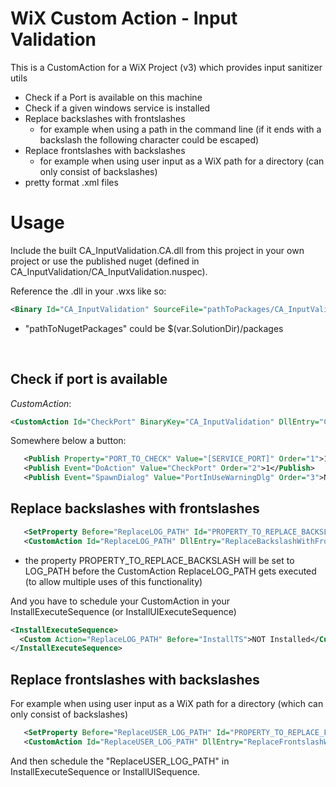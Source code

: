 # WiX Custom Action - Input Validation

This is a CustomAction for a WiX Project (v3) which provides input sanitizer utils <br />

* Check if a Port is available on this machine
* Check if a given windows service is installed
* Replace backslashes with frontslashes
  * for example when using a path in the command line (if it ends with a backslash the following character could be escaped)
* Replace frontslashes with backslashes
  * for example when using user input as a WiX path for a directory (can only consist of backslashes)
* pretty format .xml files

# Usage

Include the built CA_InputValidation.CA.dll from this project in your own project or use the published nuget (defined in CA_InputValidation/CA_InputValidation.nuspec). <br />

Reference the .dll in your .wxs like so:

```xml
<Binary Id="CA_InputValidation" SourceFile="pathToPackages/CA_InputValidation.CA.dll" />
```

* "pathToNugetPackages" could be $(var.SolutionDir)/packages

<br />

## Check if port is available

*CustomAction*:

```xml
<CustomAction Id="CheckPort" BinaryKey="CA_InputValidation" DllEntry="CheckPort" Execute="immediate" />
```



Somewhere below a button:

```xml
   <Publish Property="PORT_TO_CHECK" Value="[SERVICE_PORT]" Order="1">1</Publish>
   <Publish Event="DoAction" Value="CheckPort" Order="2">1</Publish>
   <Publish Event="SpawnDialog" Value="PortInUseWarningDlg" Order="3">NOT PORT_IS_AVAILABLE</Publish>
```

## Replace backslashes with frontslashes

```xml
   <SetProperty Before="ReplaceLOG_PATH" Id="PROPERTY_TO_REPLACE_BACKSLASH" Value="LOG_PATH" Sequence="execute" />
   <CustomAction Id="ReplaceLOG_PATH" DllEntry="ReplaceBackslashWithFrontslash" BinaryKey="CA_InputValidation" />
```

* the property PROPERTY_TO_REPLACE_BACKSLASH will be set to LOG_PATH before the CustomAction ReplaceLOG_PATH gets executed (to allow multiple uses of this functionality)

And you have to schedule your CustomAction in your InstallExecuteSequence (or InstallUIExecuteSequence)

```xml
<InstallExecuteSequence>
  <Custom Action="ReplaceLOG_PATH" Before="InstallTS">NOT Installed</Custom>
</InstallExecuteSequence>
```

## Replace frontslashes with backslashes

For example when using user input as a WiX path for a directory (which can only consist of backslashes)

```xml
   <SetProperty Before="ReplaceUSER_LOG_PATH" Id="PROPERTY_TO_REPLACE_FRONTSLASH" Value="USER_LOG_PATH" Sequence="execute" />
   <CustomAction Id="ReplaceUSER_LOG_PATH" DllEntry="ReplaceFrontslashWithBackslash" BinaryKey="CA_InputValidation" />
```

And then schedule the "ReplaceUSER_LOG_PATH" in InstallExecuteSequence or InstallUISequence.

```